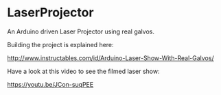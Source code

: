 # LaserProjector
An Arduino driven Laser Projector using real galvos.

Building the project is explained here:

http://www.instructables.com/id/Arduino-Laser-Show-With-Real-Galvos/

Have a look at this video to see the filmed laser show:

https://youtu.be/JCon-suqPEE
